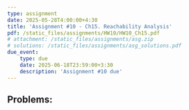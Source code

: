 ```yaml
---
type: assignment
date: 2025-05-28T4:00:00+4:30
title: 'Assignment #10 - Ch15. Reachability Analysis'
pdf: /static_files/assignments/HW10/HW10_Ch15.pdf
# attachment: /static_files/assignments/asg.zip
# solutions: /static_files/assignments/asg_solutions.pdf
due_event: 
    type: due
    date: 2025-06-18T23:59:00+3:30
    description: 'Assignment #10 due'
---
```


## Problems:

